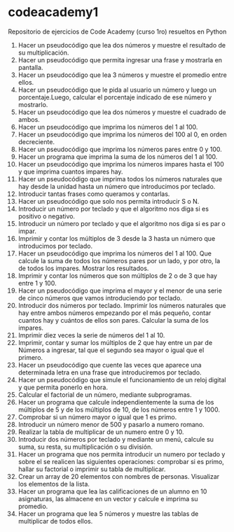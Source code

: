 # codeacademy1
Repositorio de ejercicios de Code Academy (curso 1ro) resueltos en Python

1. Hacer un pseudocódigo que lea dos números y muestre el resultado de su multiplicación.
2. Hacer un pseudocódigo que permita ingresar una frase y mostrarla en pantalla.
3. Hacer un pseudocódigo que lea 3 números y muestre el promedio entre ellos.
4. Hacer un pseudocódigo que le pida al usuario un número y luego un porcentaje.Luego, calcular el porcentaje indicado de ese número y mostrarlo.
5. Hacer un pseudocódigo que lea dos números y muestre el cuadrado de ambos.
6. Hacer un pseudocódigo que imprima los números del 1 al 100.
7. Hacer un pseudocódigo que imprima los números del 100 al 0, en orden decreciente.
8. Hacer un pseudocódigo que imprima los números pares entre 0 y 100.
9. Hacer un programa que imprima la suma de los números del 1 al 100.
10. Hacer un pseudocódigo que imprima los números impares hasta el 100 y que imprima cuantos impares hay.
11. Hacer un pseudocódigo que imprima todos los números naturales que hay desde la unidad hasta un número que introducimos por teclado.
12. Introducir tantas frases como queramos y contarlas.
13. Hacer un pseudocódigo que solo nos permita introducir S o N.
14. Introducir un número por teclado y que el algoritmo nos diga si es positivo o negativo.
15. Introducir un número por teclado y que el algoritmo nos diga si es par o impar.
16. Imprimir y contar los múltiplos de 3 desde la 3 hasta un número que introducimos por teclado.
17. Hacer un pseudocódigo que imprima los números del 1 al 100. Que calcule la suma de todos los números pares por un lado, y por otro, la de todos los impares. Mostrar los resultados.
18. Imprimir y contar los números que son múltiplos de 2 o de 3 que hay entre 1 y 100.
19. Hacer un pseudocódigo que imprima el mayor y el menor de una serie de cinco números que vamos introduciendo por teclado.
20. Introducir dos números por teclado. Imprimir los números naturales que hay entre ambos números empezando por el más pequeño, contar cuantos hay y cuántos de ellos son pares. Calcular la suma de los impares.
21. Imprimir diez veces la serie de números del 1 al 10.
22. Imprimir, contar y sumar los múltiplos de 2 que hay entre un par de Números a ingresar, tal que el segundo sea mayor o igual que el primero.
23. Hacer un pseudocódigo que cuente las veces que aparece una determinada letra en una frase que introduciremos por teclado.
24. Hacer un pseudocódigo que simule el funcionamiento de un reloj digital y que permita ponerlo en hora.
25. Calcular el factorial de un número, mediante subprogramas.
26. Hacer un programa que calcule independientemente la suma de los múltiplos de 5 y de los múltiplos de 10, de los números entre 1 y 1000.
27. Comprobar si un número mayor o igual que 1 es primo.
28. Introducir un número menor de 500 y pasarlo a numero romano.
29. Realizar la tabla de multiplicar de un numero entre 0 y 10.
30. Introducir dos números por teclado y mediante un menú, calcule su suma, su resta, su multiplicación o su división.
31. Hacer un programa que nos permita introducir un numero por teclado y sobre el se realicen las siguientes operaciones: comprobar si es primo, hallar su factorial o imprimir su tabla de multiplicar.
32. Crear un array de 20 elementos con nombres de personas. Visualizar los elementos de la lista.
33. Hacer un programa que lea las calificaciones de un alumno en 10 asignaturas, las almacene en un vector y calcule e imprima su promedio.
34. Hacer un programa que lea 5 números y muestre las tablas de multiplicar de todos ellos.
